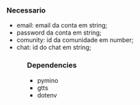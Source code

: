 
<h3>Necessario</h3>
<ul>
    <li>email: email da conta em string;</li>
    <li>password da conta em string;</li>
    <li>comunity: id da comunidade em number;</li>
    <li>chat: id do chat em string;</li>

<ul>


<h3>Dependencies</h3>
<ul>
    <li>pymino</li>
    <li>gtts</li>
    <li>dotenv</li>
<ul>
